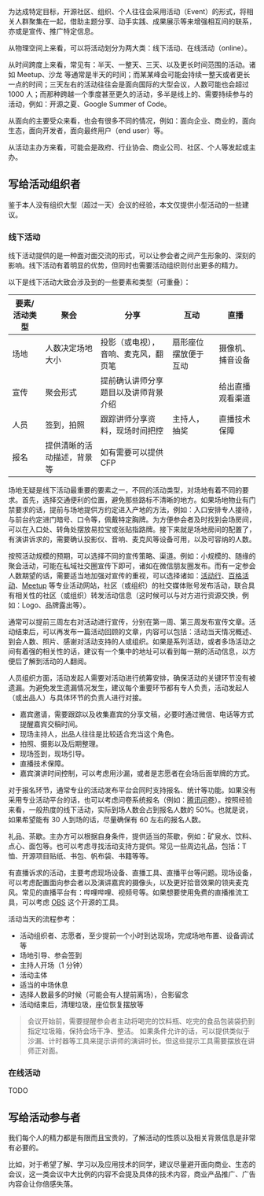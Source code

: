 为达成特定目标，开源社区、组织、个人往往会采用活动（Event）的形式，将相关人群聚集在一起，借助主题分享、动手实践、成果展示等来增强相互间的联系，亦或是宣传、推广特定信息。

从物理空间上来看，可以将活动划分为两大类：线下活动、在线活动（online）。

从时间跨度上来看，常见有：半天、一整天、三天、以及更长时间范围的活动。诸如 Meetup、沙龙 等通常是半天的时间；而某某峰会可能会持续一整天或者更长一点的时间；三天左右的活动往往会是面向国际的大型会议，人数可能也会超过 1000 人；而那种跨越一个季度甚至更久的活动，多半是线上的、需要持续参与的活动，例如：开源之夏、Google Summer of Code。

从面向的主要受众来看，也会有很多不同的情况，例如：面向企业、商业的，面向生态，面向开发者，面向最终用户（end user）等。

从活动主办方来看，可能会是政府、行业协会、商业公司、社区、个人等发起或主办。

## 写给活动组织者
鉴于本人没有组织大型（超过一天）会议的经验，本文仅提供小型活动的一些建议。

### 线下活动
线下活动提供的是一种面对面交流的形式，可以让参会者之间产生形象的、深刻的影响。线下活动有着明显的优势，但同时也需要活动组织则付出更多的精力。

以下是线下活动大致会涉及到的一些要素和类型（可重叠）：

| 要素/活动类型 | 聚会 | 分享 | 互动 | 直播 |
|---|---|---|---|---|
| 场地 | 人数决定场地大小 | 投影（或电视），音响、麦克风，翻页笔 | 扇形座位摆放便于互动 | 摄像机、捕音设备 |
| 宣传 | 聚会形式 | 提前确认讲师分享题目以及讲师背景介绍 | | 给出直播观看渠道 |
| 人员 | 签到，拍照 | 跟踪讲师分享资料，现场时间把控 | 主持人，抽奖 | 直播技术保障 |
| 报名 | 提供清晰的活动描述，背景等 | 如有需要可以提供 CFP | | |

场地无疑是线下活动最重要的要素之一，不同的活动类型，对场地有着不同的要求。首先，选择交通便利的位置，避免那些路标不清晰的地方。如果场地物业有门禁要求的话，提前与场地提供方约定进入产地的方法，例如：入口安排专人接待，与前台约定进门暗号、口令等，佩戴特定胸牌。为方便参会者及时找到会场房间，可以在入口处、转角处摆放易拉宝或张贴指路牌。接下来就是场地房间的配置了，有演讲诉求的，需要确认投影仪、音响、麦克风等设备可用，以及可容纳的人数。

按照活动规模的预期，可以选择不同的宣传策略、渠道。例如：小规模的、随缘的聚会活动，可能在私域社交圈宣传下即可，诸如在微信朋友圈发布。而有一定参会人数期望的话，需要适当地加强对宣传的重视，可以选择诸如：[活动行](https://www.huodongxing.com/)、[百格活动](https://www.bagevent.com/cn/)、[Meetup](https://www.meetup.com/) 等专业活动网站，社区（或组织）的社交媒体账号发布活动，联合具有相关性的社区（或组织）转发活动信息（这时候可以与对方进行资源交换，例如：Logo、品牌露出等）。

通常可以提前三周左右对活动进行宣传，分别在第一周、第三周发布宣传文章。活动结束后，可以再发布一篇活动回顾的文章，内容可以包括：活动当天情况概述、到会人数、照片、感谢对活动支持的人或组织。如果是系列活动，或者多场活动之间有着强的相关性的话，建议有一个集中的地址可以看到每一期的活动信息，以方便后了解到活动的人翻阅。

人员组织方面，活动发起人需要对活动进行统筹安排，确保活动的关键环节没有被遗漏。为避免发生遗漏情况发生，建议每个重要环节都有专人负责，活动发起人（或出品人）与具体环节的负责人进行对接。

* 嘉宾邀请，需要跟踪以及收集嘉宾的分享文稿，必要时通过微信、电话等方式提醒嘉宾交稿时间。
* 现场主持人，出品人往往是比较适合充当这个角色。
* 拍照、摄影以及后期整理。
* 现场签到，现场引导。
* 直播技术保障。
* 嘉宾演讲时间控制，可以考虑用沙漏，或者是志愿者在会场后面举牌的方式。

对于报名环节，通常专业的活动发布平台会同时支持报名、统计等功能。如果没有采用专业活动平台的话，也可以考虑问卷系统报名（例如：[腾讯问卷](https://wj.qq.com)）。按照经验来看，一般热度的线下活动，实际到场人数会占到报名人数的 50%。也就是说，如果希望能有 30 人到场的话，尽量确保有 60 左右的报名人数。

礼品、茶歇。主办方可以根据自身条件，提供适当的茶歇，例如：矿泉水、饮料、点心、面包等。也可以考虑寻找活动支持方提供。常见一些周边礼品，包括：T恤、开源项目贴纸、书包、帆布袋、书籍等等。

有直播诉求的活动，主要考虑现场设备、直播工具、直播平台等问题。现场设备，可以考虑配置面向参会者以及演讲嘉宾的摄像头，以及更好拾音效果的领夹麦克风。常见的直播平台有：哔哩哔哩、视频号等。如果想要使用免费的直播推流工具，可以考虑 [OBS](https://github.com/obsproject/obs-studio) 这个开源的工具。

活动当天的流程参考：

* 活动组织者、志愿者，至少提前一个小时到达现场，完成场地布置、设备调试等
* 场地引导、参会签到
* 主持人开场（1 分钟）
* 活动主体
* 适当的中场休息
* 选择人数最多的时候（可能会有人提前离场），合影留念
* 活动结束后，清理垃圾，座位恢复摆放等

> 会议开始前，需要提醒参会者主动将喝完的饮料瓶、吃完的食品包装袋扔到指定垃圾箱，保持会场干净、整洁。
> 如果条件允许的话，可以提供类似于沙漏、计时器等工具来提示讲师的演讲时长。但这些提示工具需要摆放在讲师正对面。

### 在线活动
TODO

## 写给活动参与者
我们每个人的精力都是有限而且宝贵的，了解活动的性质以及相关背景信息是非常有必要的。

比如，对于希望了解、学习以及应用技术的同学，建议尽量避开面向商业、生态的会议，这一类会议中大比例的内容不会提及具体的技术内容，商业产品推广、广告内容会让你倍感失落。

